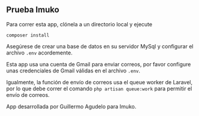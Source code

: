 ## Prueba Imuko

Para correr esta app, clónela a un directorio local y ejecute

    composer install

Asegúrese de crear una base de datos en su servidor MySql y configurar el archivo `.env` acordemente.

Esta app usa una cuenta de Gmail para enviar correos, por favor configure unas credenciales de Gmail válidas en el archivo `.env`.

Igualmente, la función de envío de correos usa el queue worker de Laravel, por lo que debe correr el comando `php artisan queue:work` para permitir el envío de correos.

App desarrollada por Guillermo Agudelo para Imuko.
